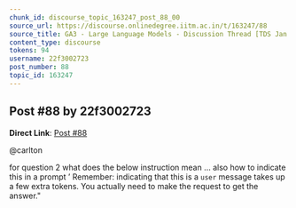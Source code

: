 ```yaml
---
chunk_id: discourse_topic_163247_post_88_00
source_url: https://discourse.onlinedegree.iitm.ac.in/t/163247/88
source_title: GA3 - Large Language Models - Discussion Thread [TDS Jan 2025]
content_type: discourse
tokens: 94
username: 22f3002723
post_number: 88
topic_id: 163247
---
```


## Post #88 by 22f3002723

**Direct Link**: [Post #88](https://discourse.onlinedegree.iitm.ac.in/t/163247/88)

@carlton

for question 2 what does the below instruction mean … also how to indicate this in a prompt ’ Remember: indicating that this is a `user` message takes up a few extra tokens. You actually need to make the request to get the answer."
